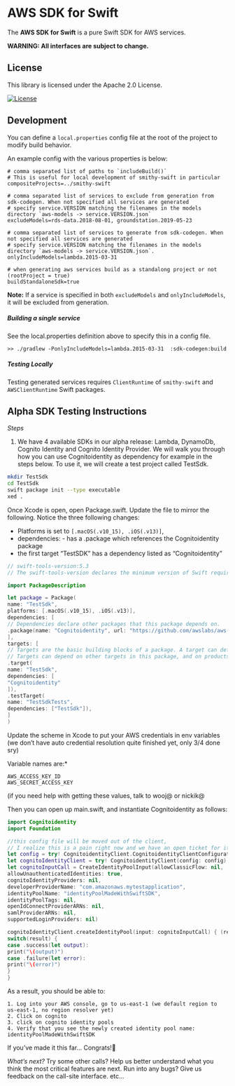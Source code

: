 # AWS SDK for Swift

The **AWS SDK for Swift** is a pure Swift SDK for AWS services.

**WARNING: All interfaces are subject to change.**

## License

This library is licensed under the Apache 2.0 License. 

[![License][apache-badge]][apache-url]

[apache-badge]: https://img.shields.io/badge/License-Apache%202.0-blue.svg
[apache-url]: LICENSE


## Development

You can define a `local.properties` config file at the root of the project to modify build behavior. 

An example config with the various properties is below:

```
# comma separated list of paths to `includeBuild()`
# This is useful for local development of smithy-swift in particular 
compositeProjects=../smithy-swift

# comma separated list of services to exclude from generation from sdk-codegen. When not specified all services are generated
# specify service.VERSION matching the filenames in the models directory `aws-models -> service.VERSION.json`
excludeModels=rds-data.2018-08-01, groundstation.2019-05-23 

# comma separated list of services to generate from sdk-codegen. When not specified all services are generated
# specify service.VERSION matching the filenames in the models directory `aws-models -> service.VERSION.json`.
onlyIncludeModels=lambda.2015-03-31

# when generating aws services build as a standalong project or not (rootProject = true)
buildStandaloneSdk=true
```

**Note:** If a service is specified in both `excludeModels` and `onlyIncludeModels`, it will be excluded from generation. 


##### Building a single service
See the local.properties definition above to specify this in a config file.

```
>> ./gradlew -PonlyIncludeModels=lambda.2015-03-31  :sdk-codegen:build
```

##### Testing Locally
Testing generated services requires `ClientRuntime` of `smithy-swift` and `AWSClientRuntime` Swift packages.

## Alpha SDK Testing Instructions
*Steps*

1. We have 4 available SDKs in our alpha release: Lambda, DynamoDb, Cognito Identity and Cognito Identity Provider. We will walk you through how you can use Cognitoidentity  as dependency for example in the steps below.  To use it, we will create a test project called TestSdk.

```bash
mkdir TestSdk
cd TestSdk
swift package init --type executable
xed .
```

Once Xcode is open, open Package.swift.  Update the file to mirror the following.  Notice the three following changes:

* Platforms is set to `[.macOS(.v10_15), .iOS(.v13)]`,
* dependencies: - has a .package which references the Cognitoidentity package
* the first target “TestSDK” has a dependency listed as “Cognitoidentity”

```swift
// swift-tools-version:5.3
// The swift-tools-version declares the minimum version of Swift required to build this package.

import PackageDescription

let package = Package(
name: "TestSdk",
platforms: [.macOS(.v10_15), .iOS(.v13)],
dependencies: [
// Dependencies declare other packages that this package depends on.
.package(name: "Cognitoidentity", url: "https://github.com/awslabs/aws-sdk-swift", .branch("release-1.0.0-alpha")),
],
targets: [
// Targets are the basic building blocks of a package. A target can define a module or a test suite.
// Targets can depend on other targets in this package, and on products in packages this package depends on.
.target(
name: "TestSdk",
dependencies: [
"Cognitoidentity"
]),
.testTarget(
name: "TestSdkTests",
dependencies: ["TestSdk"]),
]
)
```

Update the scheme in Xcode to put your AWS credentials in env variables (we don’t have auto credential resolution quite finished yet, only 3/4 done sry)

Variable names are:*
```
AWS_ACCESS_KEY_ID
AWS_SECRET_ACCESS_KEY
```
(if you need help with getting these values, talk to wooj@ or nickik@

Then you can open up main.swift, and instantiate Cognitoidentity as follows:

```swift
import Cognitoidentity
import Foundation

//this config file will be moved out of the client,
// I realize this is a pain right now and we have an open ticket for it.
let config = try! CognitoidentityClient.CognitoidentityClientConfiguration.default()
let cognitoIdentityClient = try! CognitoidentityClient(config: config)
let cognitoInputCall = CreateIdentityPoolInput(allowClassicFlow: nil,
allowUnauthenticatedIdentities: true,
cognitoIdentityProviders: nil,
developerProviderName: "com.amazonaws.mytestapplication",
identityPoolName: "identityPoolMadeWithSwiftSDK",
identityPoolTags: nil,
openIdConnectProviderARNs: nil,
samlProviderARNs: nil,
supportedLoginProviders: nil)

cognitoIdentityClient.createIdentityPool(input: cognitoInputCall) { (result) in
switch(result) {
case .success(let output):
print("\(output)")
case .failure(let error):
print("\(error)")
}
}
```

As a result, you should be able to:

    1. Log into your AWS console, go to us-east-1 (we default region to us-east-1, no region resolver yet)
    2. Click on cognito
    3. click on cognito identity pools
    4. Verify that you see the newly created identity pool name: identityPoolMadeWithSwiftSDK


If you’ve made it this far... Congrats!🎉

*What’s next?*
Try some other calls?  Help us better understand what you think the most critical features are next.  Run into any bugs? Give us feedback on the call-site interface. etc...